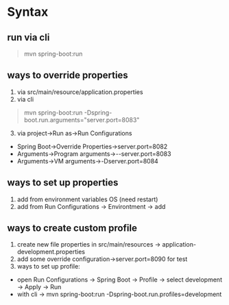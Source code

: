 # Syntax
## run via cli
> mvn spring-boot:run

## ways to override properties
1. via src/main/resource/application.properties
2. via cli 
> mvn spring-boot:run -Dspring-boot.run.arguments="server.port=8083"
3. via project->Run as->Run Configurations
- Spring Boot->Override Properties->server.port=8082
- Arguments->Program arguments->--server.port=8083
- Arguments->VM arguments->-Dserver.port=8084

## ways to set up properties
1. add from environment variables OS (need restart)
2. add from Run Configurations -> Environtment -> add

## ways to create custom profile
1. create new file properties in src/main/resources  -> application-development.properties
2. add some override configuration->server.port=8090 for test
3. ways to set up profile:
- open Run Configurations -> Spring Boot -> Profile -> select development -> Apply -> Run
- with cli -> mvn spring-boot:run -Dspring-boot.run.profiles=development 